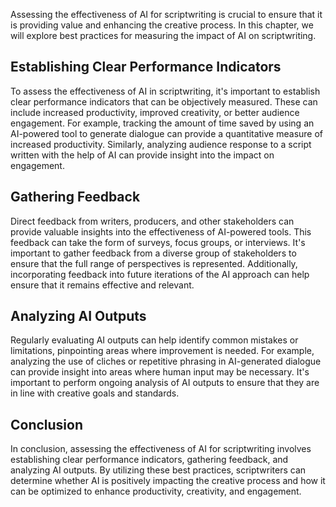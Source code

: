 

Assessing the effectiveness of AI for scriptwriting is crucial to ensure that it is providing value and enhancing the creative process. In this chapter, we will explore best practices for measuring the impact of AI on scriptwriting.

Establishing Clear Performance Indicators
-----------------------------------------

To assess the effectiveness of AI in scriptwriting, it's important to establish clear performance indicators that can be objectively measured. These can include increased productivity, improved creativity, or better audience engagement. For example, tracking the amount of time saved by using an AI-powered tool to generate dialogue can provide a quantitative measure of increased productivity. Similarly, analyzing audience response to a script written with the help of AI can provide insight into the impact on engagement.

Gathering Feedback
------------------

Direct feedback from writers, producers, and other stakeholders can provide valuable insights into the effectiveness of AI-powered tools. This feedback can take the form of surveys, focus groups, or interviews. It's important to gather feedback from a diverse group of stakeholders to ensure that the full range of perspectives is represented. Additionally, incorporating feedback into future iterations of the AI approach can help ensure that it remains effective and relevant.

Analyzing AI Outputs
--------------------

Regularly evaluating AI outputs can help identify common mistakes or limitations, pinpointing areas where improvement is needed. For example, analyzing the use of cliches or repetitive phrasing in AI-generated dialogue can provide insight into areas where human input may be necessary. It's important to perform ongoing analysis of AI outputs to ensure that they are in line with creative goals and standards.

Conclusion
----------

In conclusion, assessing the effectiveness of AI for scriptwriting involves establishing clear performance indicators, gathering feedback, and analyzing AI outputs. By utilizing these best practices, scriptwriters can determine whether AI is positively impacting the creative process and how it can be optimized to enhance productivity, creativity, and engagement.
